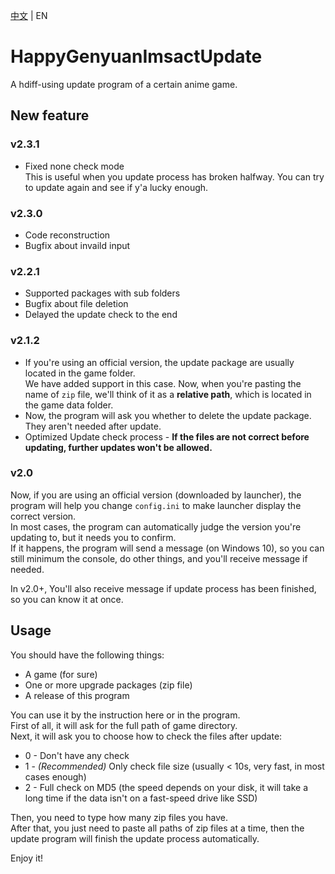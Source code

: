 [中文](https://github.com/YYHEggEgg/HappyGenyuanImsactUpdate/blob/main/README_CN.md) | EN

# HappyGenyuanImsactUpdate
A hdiff-using update program of a certain anime game.

## New feature
### v2.3.1
- Fixed none check mode   
  This is useful when you update process has broken halfway. You can try to update again and see if y'a lucky enough.

### v2.3.0
- Code reconstruction
- Bugfix about invaild input

### v2.2.1
- Supported packages with sub folders  
- Bugfix about file deletion
- Delayed the update check to the end

### v2.1.2   
- If you're using an official version, the update package are usually located in the game folder.       
  We have added support in this case. Now, when you're pasting the name of `zip` file, we'll think of it as a **relative path**, which is located in the game data folder.
- Now, the program will ask you whether to delete the update package. They aren't needed after update.
- Optimized Update check process - **If the files are not correct before updating, further updates won't be allowed.**   

### v2.0
Now, if you are using an official version (downloaded by launcher), the program will help you change `config.ini` to make launcher display the correct version.    
In most cases, the program can automatically judge the version you're updating to, but it needs you to confirm.    
If it happens, the program will send a message (on Windows 10), so you can still minimum the console, do other things, and you'll receive message if needed.    

In v2.0+, You'll also receive message if update process has been finished, so you can know it at once.

## Usage
You should have the following things:

- A game (for sure)
- One or more upgrade packages (zip file)
- A release of this program

You can use it by the instruction here or in the program.     
First of all, it will ask for the full path of game directory.      
Next, it will ask you to choose how to check the files after update:   
- 0 - Don't have any check
- 1 - _(Recommended)_ Only check file size (usually < 10s, very fast, in most cases enough)
- 2 - Full check on MD5 (the speed depends on your disk, it will take a long time if the data isn't on a fast-speed drive like SSD)

Then, you need to type how many zip files you have.     
After that, you just need to paste all paths of zip files at a time, then the update program will finish the update process automatically.

Enjoy it!
